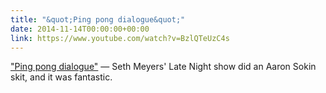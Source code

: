 ```yaml
---
title: "&quot;Ping pong dialogue&quot;"
date: 2014-11-14T00:00:00+00:00
link: https://www.youtube.com/watch?v=BzlQTeUzC4s
---
```

[&quot;Ping pong dialogue&quot;](https://www.youtube.com/watch?v=BzlQTeUzC4s) &mdash; 
 Seth Meyers' Late Night show did an Aaron Sokin skit, and it was fantastic.
